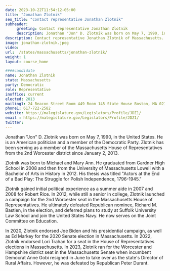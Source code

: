 ```yaml
---
date: 2023-10-22T11:54:12-05:00
title: "Jonathan Zlotnik"
seo_title: "contact representative Jonathan Zlotnik"
subheader:
     greeting: Contact representative Jonathan Zlotnik
     description: Jonathan "Jon" D. Zlotnik was born on May 7, 1990, in the United States. He is an American politician and a member of the Democratic Party. Zlotnik has been serving as a member of the Massachusetts House of Representatives from the 2nd Worcester district since January 2, 2013.
description: Contact representative Jonathan Zlotnik of Massachusetts. Contact information for Jonathan Zlotnik includes email address, phone number, and mailing address.
image: jonathan-zlotnik.jpeg
video:
url:  /states/massachusetts/jonathan-zlotnik/
weight: 1
layout: course_home

####candidate
name: Jonathan Zlotnik
state: Massachusetts
party: Democratic
role: Representative
inoffice: current
elected: 2013
mailing1: 24 Beacon Street Room 449 Room 145 State House Boston, MA 02133
phone1: 617-722-2582
website: https://malegislature.gov/Legislators/Profile/JDZ1/
email : https://malegislature.gov/Legislators/Profile/JDZ1/
twitter:
---
```


Jonathan "Jon" D. Zlotnik was born on May 7, 1990, in the United States. He is an American politician and a member of the Democratic Party. Zlotnik has been serving as a member of the Massachusetts House of Representatives from the 2nd Worcester district since January 2, 2013.

Zlotnik was born to Michael and Mary Ann. He graduated from Gardner High School in 2008 and then from the University of Massachusetts Lowell with a Bachelor of Arts in History in 2012. His thesis was titled "Actors at the End of a Bad Play: The Struggle for Polish Independence, 1796-1945."

Zlotnik gained initial political experience as a summer aide in 2007 and 2008 for Robert Rice. In 2012, while still a senior in college, Zlotnik launched a campaign for the 2nd Worcester seat in the Massachusetts House of Representatives. He ultimately defeated Republican nominee, Richard M. Bastien, in the election, and deferred plans to study at Suffolk University Law School and join the United States Navy. He now serves on the Joint Committee on Education.

In 2020, Zlotnik endorsed Joe Biden and his presidential campaign, as well as Ed Markey for the 2020 Senate election in Massachusetts. In 2022, Zlotnik endorsed Lori Trahan for a seat in the House of Representatives elections in Massachusetts. In 2023, Zlotnik ran for the Worcester and Hampshire district seat in the Massachusetts Senate when incumbent Democrat Anne Gobi resigned in June to take over as the state's Director of Rural Affairs. However, he was defeated by Republican Peter Durant.
